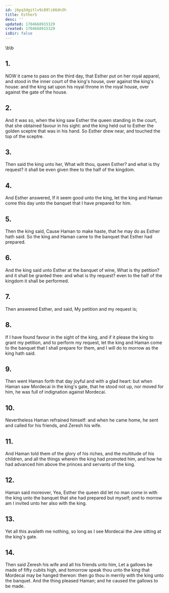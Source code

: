 ```yaml
---
id: j6pq3dgitlv9i89li66dn3h
title: Esther5
desc: ''
updated: 1704668915329
created: 1704668915329
isDir: false
---
```

\b\b
## 1.
NOW it came to pass on the third day, that Esther put on her royal apparel, and stood in the inner court of the king's house, over against the king's house: and the king sat upon his royal throne in the royal house, over against the gate of the house.
## 2.
And it was so, when the king saw Esther the queen standing in the court, that she obtained favour in his sight: and the king held out to Esther the golden sceptre that was in his hand.  So Esther drew near, and touched the top of the sceptre.
## 3.
Then said the king unto her, What wilt thou, queen Esther?  and what is thy request?  it shall be even given thee to the half of the kingdom.
## 4.
And Esther answered, If it seem good unto the king, let the king and Haman come this day unto the banquet that I have prepared for him.
## 5.
Then the king said, Cause Haman to make haste, that he may do as Esther hath said.  So the king and Haman came to the banquet that Esther had prepared.
## 6.
And the king said unto Esther at the banquet of wine, What is thy petition?  and it shall be granted thee: and what is thy request?  even to the half of the kingdom it shall be performed.
## 7.
Then answered Esther, and said, My petition and my request is;
## 8.
If I have found favour in the sight of the king, and if it please the king to grant my petition, and to perform my request, let the king and Haman come to the banquet that I shall prepare for them, and I will do to morrow as the king hath said.
## 9.
Then went Haman forth that day joyful and with a glad heart: but when Haman saw Mordecai in the king's gate, that he stood not up, nor moved for him, he was full of indignation against Mordecai.
## 10.
Nevertheless Haman refrained himself: and when he came home, he sent and called for his friends, and Zeresh his wife.
## 11.
And Haman told them of the glory of his riches, and the multitude of his children, and all the things wherein the king had promoted him, and how he had advanced him above the princes and servants of the king.
## 12.
Haman said moreover, Yea, Esther the queen did let no man come in with the king unto the banquet that she had prepared but myself; and to morrow am I invited unto her also with the king.
## 13.
Yet all this availeth me nothing, so long as I see Mordecai the Jew sitting at the king's gate.
## 14.
Then said Zeresh his wife and all his friends unto him, Let a gallows be made of fifty cubits high, and tomorrow speak thou unto the king that Mordecai may be hanged thereon: then go thou in merrily with the king unto the banquet.  And the thing pleased Haman; and he caused the gallows to be made.
